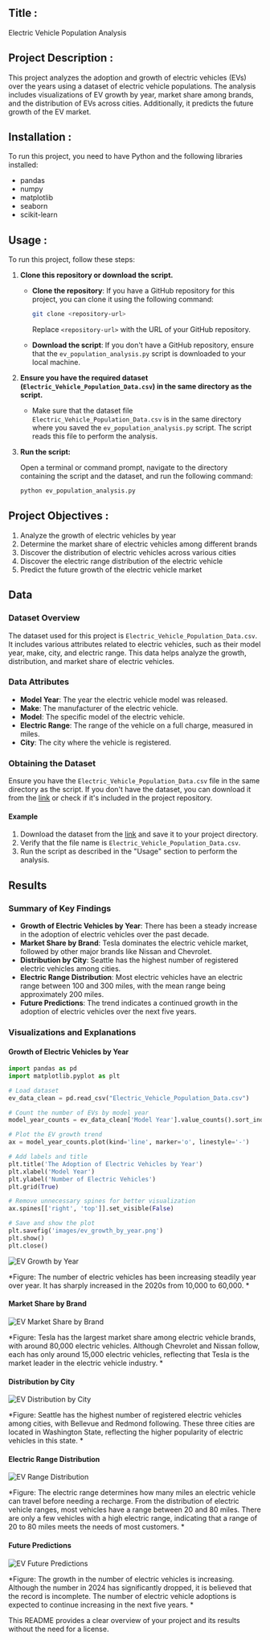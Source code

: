 ## Title : 
Electric Vehicle Population Analysis

## Project Description : 
This project analyzes the adoption and growth of electric vehicles (EVs) over the years using a dataset of electric vehicle populations. The analysis includes visualizations of EV growth by year, market share among brands, and the distribution of EVs across cities. Additionally, it predicts the future growth of the EV market.

## Installation : 
To run this project, you need to have Python and the following libraries installed:

- pandas
- numpy
- matplotlib
- seaborn
- scikit-learn


## Usage : 
To run this project, follow these steps:

1. **Clone this repository or download the script.**

   - **Clone the repository**: If you have a GitHub repository for this project, you can clone it using the following command:
     ```bash
     git clone <repository-url>
     ```
     Replace `<repository-url>` with the URL of your GitHub repository.

   - **Download the script**: If you don't have a GitHub repository, ensure that the `ev_population_analysis.py` script is downloaded to your local machine.

2. **Ensure you have the required dataset (`Electric_Vehicle_Population_Data.csv`) in the same directory as the script.**

   - Make sure that the dataset file `Electric_Vehicle_Population_Data.csv` is in the same directory where you saved the `ev_population_analysis.py` script. The script reads this file to perform the analysis.

3. **Run the script:**

   Open a terminal or command prompt, navigate to the directory containing the script and the dataset, and run the following command:
   ```bash
   python ev_population_analysis.py

## Project Objectives :
1. Analyze the growth of electric vehicles by year
2. Determine the market share of electric vehicles among different brands
3. Discover the distribution of electric vehicles across various cities
4. Discover the electric range distribution of the electric vehicle
5. Predict the future growth of the electric vehicle market

## Data

### Dataset Overview

The dataset used for this project is `Electric_Vehicle_Population_Data.csv`. It includes various attributes related to electric vehicles, such as their model year, make, city, and electric range. This data helps analyze the growth, distribution, and market share of electric vehicles.

### Data Attributes

- **Model Year**: The year the electric vehicle model was released.
- **Make**: The manufacturer of the electric vehicle.
- **Model**: The specific model of the electric vehicle.
- **Electric Range**: The range of the vehicle on a full charge, measured in miles.
- **City**: The city where the vehicle is registered.

### Obtaining the Dataset

Ensure you have the `Electric_Vehicle_Population_Data.csv` file in the same directory as the script. If you don't have the dataset, you can download it from the [link](https://github.com/ngating/electric_vehicle_data_analysis/blob/5dee4b51b4bb790a4f146259e5f8e8f59bc5822a/dataset/Electric_Vehicle_Population_Data.csv) or check if it's included in the project repository.

#### Example
1. Download the dataset from the [link](https://github.com/ngating/electric_vehicle_data_analysis/blob/5dee4b51b4bb790a4f146259e5f8e8f59bc5822a/dataset/Electric_Vehicle_Population_Data.csv) and save it to your project directory.
2. Verify that the file name is `Electric_Vehicle_Population_Data.csv`.
3. Run the script as described in the "Usage" section to perform the analysis.

## Results

### Summary of Key Findings

- **Growth of Electric Vehicles by Year**: There has been a steady increase in the adoption of electric vehicles over the past decade.
- **Market Share by Brand**: Tesla dominates the electric vehicle market, followed by other major brands like Nissan and Chevrolet.
- **Distribution by City**: Seattle has the highest number of registered electric vehicles among cities.
- **Electric Range Distribution**: Most electric vehicles have an electric range between 100 and 300 miles, with the mean range being approximately 200 miles.
- **Future Predictions**: The trend indicates a continued growth in the adoption of electric vehicles over the next five years.

### Visualizations and Explanations

#### Growth of Electric Vehicles by Year

```python
import pandas as pd
import matplotlib.pyplot as plt

# Load dataset
ev_data_clean = pd.read_csv("Electric_Vehicle_Population_Data.csv")

# Count the number of EVs by model year
model_year_counts = ev_data_clean['Model Year'].value_counts().sort_index()

# Plot the EV growth trend
ax = model_year_counts.plot(kind='line', marker='o', linestyle='-')

# Add labels and title
plt.title('The Adoption of Electric Vehicles by Year')
plt.xlabel('Model Year')
plt.ylabel('Number of Electric Vehicles')
plt.grid(True)

# Remove unnecessary spines for better visualization
ax.spines[['right', 'top']].set_visible(False)

# Save and show the plot
plt.savefig('images/ev_growth_by_year.png')
plt.show()
plt.close()
```

![EV Growth by Year](ev_data_analysis/images/ev_growth_by_year.png)

*Figure: The number of electric vehicles has been increasing steadily year over year. It has sharply increased in the 2020s from 10,000 to 60,000. *

#### Market Share by Brand

![EV Market Share by Brand](ev_data_analysis/images/ev_market_share_by_brand.png)

*Figure: Tesla has the largest market share among electric vehicle brands, with around 80,000 electric vehicles. Although Chevrolet and Nissan follow, each has only around 15,000 electric vehicles, reflecting that Tesla is the market leader in the electric vehicle industry. *

#### Distribution by City

![EV Distribution by City](ev_data_analysis/images/ev_growth_by_city.png)

*Figure: Seattle has the highest number of registered electric vehicles among cities, with Bellevue and Redmond following. These three cities are located in Washington State, reflecting the higher popularity of electric vehicles in this state. *

#### Electric Range Distribution

![EV Range Distribution](ev_data_analysis/images/ev_electric_range_distribution.png)

*Figure: The electric range determines how many miles an electric vehicle can travel before needing a recharge. From the distribution of electric vehicle ranges, most vehicles have a range between 20 and 80 miles. There are only a few vehicles with a high electric range, indicating that a range of 20 to 80 miles meets the needs of most customers. *

#### Future Predictions

![EV Future Predictions](ev_data_analysis/images/ev_growth_prediction.png)

*Figure: The growth in the number of electric vehicles is increasing. Although the number in 2024 has significantly dropped, it is believed that the record is incomplete. The number of electric vehicle adoptions is expected to continue increasing in the next five years. *


This README provides a clear overview of your project and its results without the need for a license.

